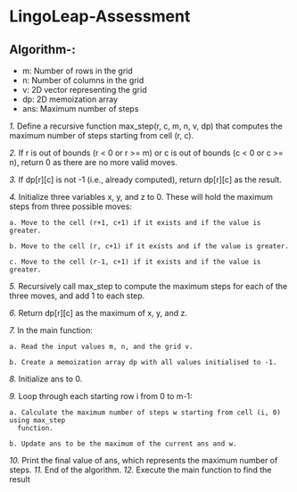 # LingoLeap-Assessment
## Algorithm-:

- m: Number of rows in the grid
- n: Number of columns in the grid
- v: 2D vector representing the grid
- dp: 2D memoization array
- ans: Maximum number of steps

_1._ Define a recursive function max_step(r, c, m, n, v, dp) that computes the maximum
    number of steps starting from cell (r, c).

_2._ If r is out of bounds (r < 0 or r >= m) or c is out of bounds (c < 0 or c >= n), return 0 as
    there are no more valid moves.

_3._ If dp[r][c] is not -1 (i.e., already computed), return dp[r][c] as the result.
     
_4._ Initialize three variables x, y, and z to 0. These will hold the maximum steps from three
    possible moves:

    a. Move to the cell (r+1, c+1) if it exists and if the value is greater.
  
    b. Move to the cell (r, c+1) if it exists and if the value is greater.
  
    c. Move to the cell (r-1, c+1) if it exists and if the value is greater.
  
_5._ Recursively call max_step to compute the maximum steps for each of the three moves,
    and add 1 to each step.

_6._ Return dp[r][c] as the maximum of x, y, and z.
  
_7._ In the main function:
  
    a. Read the input values m, n, and the grid v.
  
    b. Create a memoization array dp with all values initialised to -1.
  
_8._ Initialize ans to 0.
      
_9._ Loop through each starting row i from 0 to m-1:
      
    a. Calculate the maximum number of steps w starting from cell (i, 0) using max_step
      function.
      
    b. Update ans to be the maximum of the current ans and w.

_10._ Print the final value of ans, which represents the maximum number of steps.
_11._ End of the algorithm.
_12._ Execute the main function to find the result
